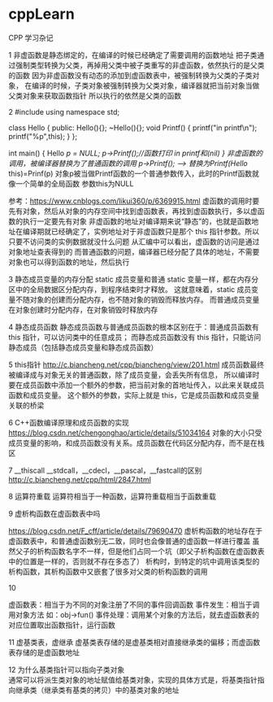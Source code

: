 # cppLearn
CPP 学习杂记

1  非虚函数是静态绑定的，在编译的时候已经确定了需要调用的函数地址
   把子类通过强制类型转换为父类，再掉用父类中被子类重写的非虚函数，依然执行的是父类的函数
   因为非虚函数没有动态的添加到虚函数表中，被强制转换为父类的子类对象，
   在编译的时候，子类对象被强制转换为父类对象，编译器就把当前对象当做父类对象来获取函数指针
   所以执行的依然是父类的函数
   
2
#include <iostream>
using namespace std;

class Hello
{
public:
    Hello(){};
    ~Hello(){};
    void Printf()
    {
        printf("in printf\n");
        printf("%p",this);
    }
};
 
int main() {
    Hello *p = NULL;
    p->Printf();//函数打印 in printf和(nil)
}
非虚函数的调用，被编译器替换为了普通函数的调用
p->Printf(); --> 替换为Printf(Hello* this)=Prinf(p)
对象p被当做Printf函数的一个普通参数传入，此时的Printf函数就像一个简单的全局函数
参数this为NULL

参考：https://www.cnblogs.com/likui360/p/6369915.html
虚函数的调用时要先有对象，然后从对象的内存空间中找到虚函数表，再找到虚函数执行，多以虚函数的执行一定要先有对象
非虚函数的地址对编译期来说“静态”的，也就是函数地址在编译期就已经确定了，实例地址对于非虚函数只是那个 this 指针参数。所以只要不访问类的实例数据就没什么问题
从汇编中可以看出，虚函数的访问是通过对象地址查表得到的
而普通函数的问题，编译器已经分配了具体的地址，不需要对象也可以得到函数的地址，然后执行

3 静态成员变量的内存分配
 static 成员变量和普通 static 变量一样，都在内存分区中的全局数据区分配内存，到程序结束时才释放。
 这就意味着，static 成员变量不随对象的创建而分配内存，也不随对象的销毁而释放内存。
 而普通成员变量在对象创建时分配内存，在对象销毁时释放内存
 
4 静态成员函数
静态成员函数与普通成员函数的根本区别在于：普通成员函数有 this 指针，可以访问类中的任意成员；
而静态成员函数没有 this 指针，只能访问静态成员（包括静态成员变量和静态成员函数）

5 this指针
http://c.biancheng.net/cpp/biancheng/view/201.html
成员函数最终被编译成与对象无关的普通函数，除了成员变量，会丢失所有信息，
所以编译时要在成员函数中添加一个额外的参数，把当前对象的首地址传入，以此来关联成员函数和成员变量。
这个额外的参数，实际上就是 this，它是成员函数和成员变量关联的桥梁

6  C++函数编译原理和成员函数的实现
https://blog.csdn.net/chengonghao/article/details/51034164
对象的大小只受成员变量的影响，和成员函数没有关系。成员函数在代码区分配内存，而不是在栈区

7  __thiscall
__stdcall，__cdecl，__pascal，__fastcall的区别
http://c.biancheng.net/cpp/html/2847.html

8  运算符重载
   运算符相当于一种函数，运算符重载相当于函数重载
   
9  虚析构函数在虚函数表中吗

https://blog.csdn.net/F_cff/article/details/79690470
虚析构函数的地址存在于虚函数表中，和普通虚函数别无二致，同时也会像普通的虚函数一样进行覆盖
虽然父子的析构函数名字不一样，但是他们占同一个坑（即父子析构函数在虚函数表中的位置是一样的，否则就不存在多态了）
析构时，到特定的坑中调用该类型的析构函数，其析构函数中又嵌套了很多对父类的析构函数的调用

10

虚函数表：相当于为不同的对象注册了不同的事件回调函数
事件发生：相当于调用对象方法 如：obj->fun()
事件处理：调用某个对象的方法后，就去虚函数表的对应位置取出函数指针，运行函数

11  虚基类表，虚继承
    虚基类表存储的是虚基类相对直接继承类的偏移；而虚函数表存储的是虚函数地址

12 为什么基类指针可以指向子类对象  
   通常可以将派生类对象的地址赋值给基类对象，实现的具体方式是，将基类指针指向继承类（继承类有基类的拷贝）中的基类对象的地址

